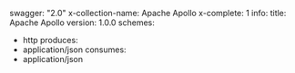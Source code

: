 swagger: "2.0"
x-collection-name: Apache Apollo
x-complete: 1
info:
  title: Apache Apollo
  version: 1.0.0
schemes:
- http
produces:
- application/json
consumes:
- application/json